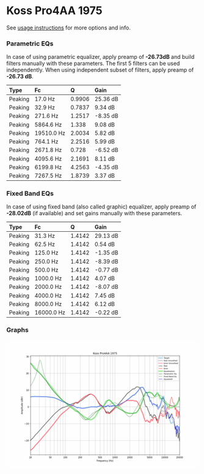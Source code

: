 # Koss Pro4AA 1975
See [usage instructions](https://github.com/jaakkopasanen/AutoEq#usage) for more options and info.

### Parametric EQs
In case of using parametric equalizer, apply preamp of **-26.73dB** and build filters manually
with these parameters. The first 5 filters can be used independently.
When using independent subset of filters, apply preamp of **-26.73 dB**.

| Type    | Fc         |      Q | Gain     |
|:--------|:-----------|:-------|:---------|
| Peaking | 17.0 Hz    | 0.9906 | 25.36 dB |
| Peaking | 32.9 Hz    | 0.7837 | 9.34 dB  |
| Peaking | 271.6 Hz   | 1.2517 | -8.35 dB |
| Peaking | 5864.6 Hz  | 1.338  | 9.08 dB  |
| Peaking | 19510.0 Hz | 2.0034 | 5.82 dB  |
| Peaking | 764.1 Hz   | 2.2516 | 5.99 dB  |
| Peaking | 2671.8 Hz  | 0.728  | -6.52 dB |
| Peaking | 4095.6 Hz  | 2.1691 | 8.11 dB  |
| Peaking | 6199.8 Hz  | 4.2563 | -4.35 dB |
| Peaking | 7267.5 Hz  | 1.8739 | 3.37 dB  |

### Fixed Band EQs
In case of using fixed band (also called graphic) equalizer, apply preamp of **-28.02dB**
(if available) and set gains manually with these parameters.

| Type    | Fc         |      Q | Gain     |
|:--------|:-----------|:-------|:---------|
| Peaking | 31.3 Hz    | 1.4142 | 29.13 dB |
| Peaking | 62.5 Hz    | 1.4142 | 0.54 dB  |
| Peaking | 125.0 Hz   | 1.4142 | -1.35 dB |
| Peaking | 250.0 Hz   | 1.4142 | -8.39 dB |
| Peaking | 500.0 Hz   | 1.4142 | -0.77 dB |
| Peaking | 1000.0 Hz  | 1.4142 | 4.07 dB  |
| Peaking | 2000.0 Hz  | 1.4142 | -8.07 dB |
| Peaking | 4000.0 Hz  | 1.4142 | 7.45 dB  |
| Peaking | 8000.0 Hz  | 1.4142 | 6.12 dB  |
| Peaking | 16000.0 Hz | 1.4142 | -0.22 dB |

### Graphs
![](./Koss%20Pro4AA%201975.png)